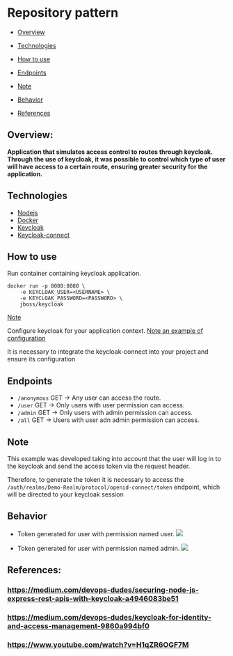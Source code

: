 # Repository pattern

* [Overview](#overview)

* [Technologies](#technologies)

* [How to use](#How-to-use)

* [Endpoints](#endpoints)

* [Note](#note)

* [Behavior](#behavior)

* [References](#references)

## Overview:
<strong>
Application that simulates access control to routes through keycloak.
Through the use of keycloak, it was possible to control which type of user will have access to a certain route, ensuring greater security for the application.
</strong>

## Technologies

* [Nodejs](https://nodejs.org/en/)
* [Docker](https://www.docker.com/)
* [Keycloak](https://www.keycloak.org/)
* [Keycloak-connect](https://www.npmjs.com/package/keycloak-connect)
## How to use

Run container containing keycloak application.

```
docker run -p 8080:8080 \
    -e KEYCLOAK_USER=<USERNAME> \
    -e KEYCLOAK_PASSWORD=<PASSWORD> \
    jboss/keycloak
```
[Note](https://medium.com/devops-dudes/keycloak-for-identity-and-access-management-9860a994bf0)

Configure keycloak for your application context.
[Note an example of configuration](https://medium.com/devops-dudes/securing-node-js-express-rest-apis-with-keycloak-a4946083be51)


It is necessary to integrate the keycloak-connect into your project and ensure its configuration

## Endpoints

* ```/anonymous``` GET -> Any user can access the route.
* ```/user``` GET -> Only users with user permission can access.
* ```/admin``` GET -> Only users with admin permission can access.
* ```/all``` GET -> Users with user adn admin permission can access.

## Note
This example was developed taking into account that the user will log in to the keycloak and send the access token via the request header.


Therefore, to generate the token it is necessary to access the ```/auth/realms/Demo-Realm/protocol/openid-connect/token``` endpoint, which will be directed to your keycloak session

## Behavior

* Token generated for user with permission named user.
![](https://github.com/samuelreboucas07/Project-Application-keycloak/tree/main/assets/key_user.gif)

* Token generated for user with permission named admin.
![](https://github.com/samuelreboucas07/Project-Application-keycloak/tree/main/assets/key_admin.gif)

## References:
### https://medium.com/devops-dudes/securing-node-js-express-rest-apis-with-keycloak-a4946083be51
### https://medium.com/devops-dudes/keycloak-for-identity-and-access-management-9860a994bf0

### https://www.youtube.com/watch?v=H1qZR6OGF7M
